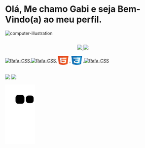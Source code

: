 # Olá, Me chamo Gabi e seja Bem-Vindo(a) ao meu perfil.
![computer-illustration](https://user-images.githubusercontent.com/96033603/188584363-49663940-8da5-49ec-806d-75826275580b.png)

 ##

<div align="center">
  <a href="https://github.com/Gabrielasl18">
  <img height="180em" src="https://github-readme-stats.vercel.app/api?username=gabrielasl18&show_icons=true&theme=tokyonight&include_all_commits=true&count_private=true"/>
  <img height="180em" src="https://github-readme-stats.vercel.app/api/top-langs/?username=gabrielasl18&layout=compact&langs_count=7&theme=tokyonight"/>
</div>
<div style="display: inline_block"><br>
  <img align="center" alt="Rafa-CSS" height="30" width="40" src="https://cdn.jsdelivr.net/gh/devicons/devicon/icons/java/java-original.svg" />
  <img align="center" alt="Rafa-CSS" height="30" width="40" src="https://cdn.jsdelivr.net/gh/devicons/devicon/icons/cplusplus/cplusplus-original.svg" />
  <img align="center" alt="Rafa-HTML" height="30" width="40"src="https://raw.githubusercontent.com/devicons/devicon/master/icons/html5/html5-original.svg">
  <img align="center" alt="Rafa-CSS" height="30" width="40" src="https://raw.githubusercontent.com/devicons/devicon/master/icons/css3/css3-original.svg">
  <img align="center" alt="Rafa-CSS" height="30" width="40" src="https://cdn.jsdelivr.net/gh/devicons/devicon/icons/c/c-original.svg" />
          
</div>

 ##
 
<div>
 <a href="https://instagram.com/gabrielasl17" target="_blank"><img src="https://img.shields.io/badge/-Instagram-%23E4405F?style=for-the-badge&logo=instagram&logoColor=white" target="_blank"></a>
<a href="https://www.linkedin.com/in/https://www.linkedin.com/in/gabriela-l-aa95961b4" target="_blank"><img src="https://img.shields.io/badge/-LinkedIn-%230077B5?style=for-the-badge&logo=linkedin&logoColor=white" target="_blank"></a> 
</div>

  ![Snake animation](https://github.com/Gabrielasl18/Gabrielasl18/blob/output/github-contribution-grid-snake.svg)
